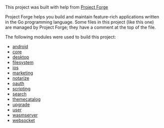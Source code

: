 This project was built with help from [Project Forge](https://projectforge.dev)

Project Forge helps you build and maintain feature-rich applications written in the Go programming language. 
Some files in this project (like this one) are managed by Project Forge; they have a comment at the top of the file.

The following modules were used to build this project:

- [android](./doc/module/android.md)
- [core](./doc/module/core.md)
- [desktop](./doc/module/desktop.md)
- [filesystem](./doc/module/filesystem.md)
- [ios](./doc/module/ios.md)
- [marketing](./doc/module/marketing.md)
- [notarize](./doc/module/notarize.md)
- [oauth](./doc/module/oauth.md)
- [scripting](./doc/module/scripting.md)
- [search](./doc/module/search.md)
- [themecatalog](./doc/module/themecatalog.md)
- [upgrade](./doc/module/upgrade.md)
- [user](./doc/module/user.md)
- [wasmserver](./doc/module/wasmserver.md)
- [websocket](./doc/module/websocket.md)
